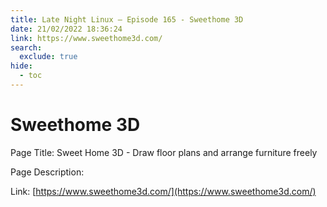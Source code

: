 ```yaml
---
title: Late Night Linux – Episode 165 - Sweethome 3D
date: 21/02/2022 18:36:24
link: https://www.sweethome3d.com/
search:
  exclude: true
hide:
  - toc
---
```


# Sweethome 3D

Page Title: Sweet Home 3D - Draw floor plans and arrange furniture freely

Page Description:  

Link: [https://www.sweethome3d.com/](https://www.sweethome3d.com/)